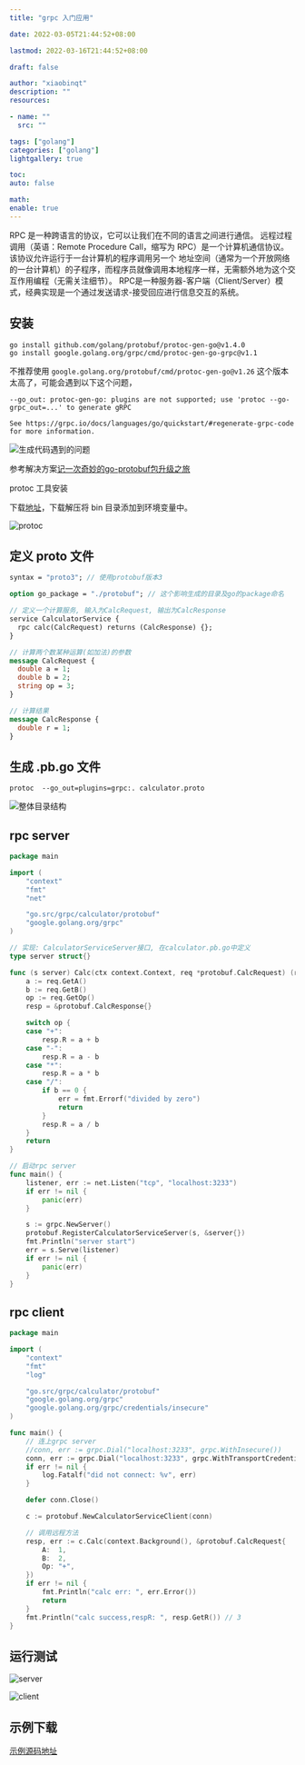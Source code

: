 ```yaml
---
title: "grpc 入门应用"

date: 2022-03-05T21:44:52+08:00

lastmod: 2022-03-16T21:44:52+08:00

draft: false

author: "xiaobinqt"
description: ""
resources:

- name: ""
  src: ""

tags: ["golang"]
categories: ["golang"]
lightgallery: true

toc:
auto: false

math:
enable: true
---
```



RPC 是一种跨语言的协议，它可以让我们在不同的语言之间进行通信。 远程过程调用（英语：Remote Procedure Call，缩写为 RPC）是一个计算机通信协议。该协议允许运行于一台计算机的程序调用另一个
地址空间（通常为一个开放网络的一台计算机）的子程序，而程序员就像调用本地程序一样，无需额外地为这个交互作用编程（无需关注细节）。
RPC是一种服务器-客户端（Client/Server）模式，经典实现是一个通过发送请求-接受回应进行信息交互的系统。

## 安装

```shell 
go install github.com/golang/protobuf/protoc-gen-go@v1.4.0
go install google.golang.org/grpc/cmd/protoc-gen-go-grpc@v1.1
```

不推荐使用 `google.golang.org/protobuf/cmd/protoc-gen-go@v1.26` 这个版本太高了，可能会遇到以下这个问题，

```shell
--go_out: protoc-gen-go: plugins are not supported; use 'protoc --go-grpc_out=...' to generate gRPC

See https://grpc.io/docs/languages/go/quickstart/#regenerate-grpc-code for more information.
```

![生成代码遇到的问题](https://cdn.xiaobinqt.cn/xiaobinqt.io/20220311/46740c77e070406d9f7611dfa146eb51.png?imageView2/0/interlace/1/q/50|imageslim " ")

参考解决方案[记一次奇妙的go-protobuf包升级之旅](https://zhuanlan.zhihu.com/p/133253979)

protoc 工具安装

下载[地址](https://github.com/protocolbuffers/protobuf/tags)，下载解压将 bin 目录添加到环境变量中。

![protoc](https://cdn.xiaobinqt.cn/xiaobinqt.io/20220311/b0f2aa7f2c4e452a90f99c9b6aeba00c.png?imageView2/0/interlace/1/q/50|imageslim " ")

## 定义 proto 文件

```proto
syntax = "proto3"; // 使用protobuf版本3

option go_package = "./protobuf"; // 这个影响生成的目录及go的package命名

// 定义一个计算服务, 输入为CalcRequest, 输出为CalcResponse
service CalculatorService {
  rpc calc(CalcRequest) returns (CalcResponse) {};
}

// 计算两个数某种运算(如加法)的参数
message CalcRequest {
  double a = 1;
  double b = 2;
  string op = 3;
}

// 计算结果
message CalcResponse {
  double r = 1;
}

```

## 生成 .pb.go 文件

```shell
protoc  --go_out=plugins=grpc:. calculator.proto
```

![整体目录结构](https://cdn.xiaobinqt.cn/xiaobinqt.io/20220314/38302da622eb4c55a9056ed69d9807c6.png?imageView2/0/interlace/1/q/50|imageslim "  ")

## rpc server

```go
package main

import (
	"context"
	"fmt"
	"net"

	"go.src/grpc/calculator/protobuf"
	"google.golang.org/grpc"
)

// 实现: CalculatorServiceServer接口, 在calculator.pb.go中定义
type server struct{}

func (s server) Calc(ctx context.Context, req *protobuf.CalcRequest) (resp *protobuf.CalcResponse, err error) {
	a := req.GetA()
	b := req.GetB()
	op := req.GetOp()
	resp = &protobuf.CalcResponse{}

	switch op {
	case "+":
		resp.R = a + b
	case "-":
		resp.R = a - b
	case "*":
		resp.R = a * b
	case "/":
		if b == 0 {
			err = fmt.Errorf("divided by zero")
			return
		}
		resp.R = a / b
	}
	return
}

// 启动rpc server
func main() {
	listener, err := net.Listen("tcp", "localhost:3233")
	if err != nil {
		panic(err)
	}

	s := grpc.NewServer()
	protobuf.RegisterCalculatorServiceServer(s, &server{})
	fmt.Println("server start")
	err = s.Serve(listener)
	if err != nil {
		panic(err)
	}
}

```

## rpc client

```go
package main

import (
	"context"
	"fmt"
	"log"

	"go.src/grpc/calculator/protobuf"
	"google.golang.org/grpc"
	"google.golang.org/grpc/credentials/insecure"
)

func main() {
	// 连上grpc server
	//conn, err := grpc.Dial("localhost:3233", grpc.WithInsecure())
	conn, err := grpc.Dial("localhost:3233", grpc.WithTransportCredentials(insecure.NewCredentials()))
	if err != nil {
		log.Fatalf("did not connect: %v", err)
	}

	defer conn.Close()

	c := protobuf.NewCalculatorServiceClient(conn)

	// 调用远程方法
	resp, err := c.Calc(context.Background(), &protobuf.CalcRequest{
		A:  1,
		B:  2,
		Op: "+",
	})
	if err != nil {
		fmt.Println("calc err: ", err.Error())
		return
	}
	fmt.Println("calc success,respR: ", resp.GetR()) // 3
}

```

## 运行测试

![server](https://cdn.xiaobinqt.cn/xiaobinqt.io/20220314/49db64ec83ab42abad90a0fab35e393c.png?imageView2/0/interlace/1/q/50|imageslim "server")

![client](https://cdn.xiaobinqt.cn/xiaobinqt.io/20220314/b9f69f2cd62d4eb4abfa2aa449fa772d.png?imageView2/0/interlace/1/q/50|imageslim "client")

## 示例下载

[示例源码地址](https://github.com/xiaobinqt/go.src/tree/master/grpc/calculator)
